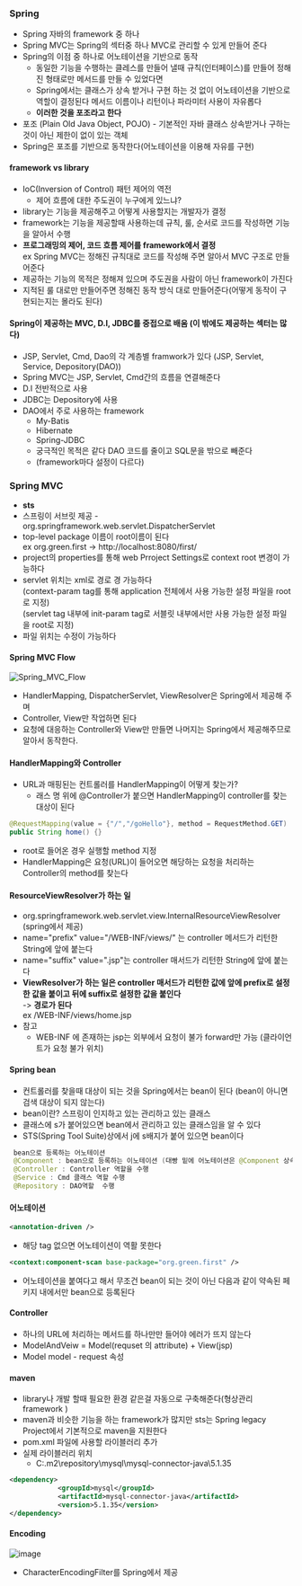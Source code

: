 ### Spring
* Spring 자바의 framework 중 하나
* Spring MVC는 Spring의 섹터중 하나 MVC로 관리할 수 있게 만들어 준다
* Spring의 이점 중 하나로 어노테이션을 기반으로 동작
  * 동일한 기능을 수행하는 클레스를 만들어 낼때 규칙(인터페이스)를 만들어 정해진 형태로만 메서드를 만들 수 있었다면
  * Spring에서는 클래스가 상속 받거나 구현 하는 것 없이 어노테이션을 기반으로 역할이 결정된다 메서드 이름이나 리턴이나 파라미터 사용이 자유롭다
  * **이러한 것을 포조라고 한다**
* 포조 (Plain Old Java Object, POJO) - 기본적인 자바 클래스 상속받거나 구하는 것이 아닌 제한이 없이  있는 객체
* Spring은 포조를 기반으로 동작한다(어노테이션을 이용해 자유를 구현)
#### framework vs library
* IoC(Inversion of Control) 패턴 제어의 역전
	* 제어 흐름에 대한 주도권이 누구에게 있느냐?
* library는 기능을 제공해주고 어떻게 사용할지는 개발자가 결정
* framework는 기능을 제공할때 사용하는데 규칙, 룰, 순서로 코드를 작성하면 기능을 알아서 수행
* **프로그래밍의 제어, 코드 흐름 제어를 framework에서 결정**  
ex Spring MVC는 정해진 규칙대로 코드를 작성해 주면 알아서 MVC 구조로 만들어준다
* 제공하는 기능의 목적은 정해져 있으며 주도권을 사람이 아닌 framework이 가진다
* 지적된 룰 대로만 만들어주면 정해진 동작 방식 대로 만들어준다(어떻게 동작이 구현되는지는 몰라도 된다)
#### Spring이 제공하는 MVC, D.I, JDBC를 중접으로 배움 (이 밖에도 제공하는 섹터는 많다)
* JSP, Servlet, Cmd, Dao의 각 계층별 framwork가 있다
(JSP, Servlet, Service, Depository(DAO))
* Spring MVC는 JSP, Servlet, Cmd간의 흐름을 연결해준다
* D.I 전반적으로 사용
* JDBC는 Depository에 사용
* DAO에서 주로 사용하는 framework
  * My-Batis
  * Hibernate
  * Spring-JDBC
  * 궁극적인 목적은 같다 DAO 코드를 줄이고 SQL문을 밖으로 빼준다
  * (framework마다 설정이 다르다)
### Spring MVC
* **sts**
* 스프링이 서브릿 제공 - org.springframework.web.servlet.DispatcherServlet
* top-level package 이름이 root이름이 된다  
ex org.green.first -> http://localhost:8080/first/
* project의 properties를 통해 web Prroject Settings로 context root 변경이 가능하다
* servlet 위치는 xml로 경로 경 가능하다  
(context-param tag를 통해 application 전체에서 사용 가능한 설정 파일을 root로 지정)  
(servlet tag 내부에 init-param tag로 서블릿 내부에서만 사용 가능한 설정 파일을 root로 지정)  
* 파일 위치는 수정이 가능하다
#### Spring MVC Flow
![Spring_MVC_Flow](https://user-images.githubusercontent.com/102463200/185099684-bdb0cdfe-a84a-449f-b96d-1f5b059babc4.png)  
* HandlerMapping, DispatcherServlet, ViewResolver은 Spring에서 제공해 주며
* Controller, View만 작업하면 된다
* 요청에 대응하는 Controller와 View만 만들면 나머지는 Spring에서 제공해주므로 알아서 동작한다.
#### HandlerMapping와 Controller
* URL과 매핑된는 컨트롤러를 HandlerMapping이 어떻게 찾는가?
  * 래스 명 위에 @Controller가 붙으면 HandlerMapping이 controller를 찾는 대상이 된다
```java
@RequestMapping(value = {"/","/goHello"}, method = RequestMethod.GET)
public String home() {}
```
* root로 들어온 경우 실행할 method 지정
* HandlerMapping은 요청(URL)이 들어오면 해당하는 요청을 처리하는 Controller의 method를 찾는다
#### ResourceViewResolver가 하는 일
* org.springframework.web.servlet.view.InternalResourceViewResolver (spring에서 제공)
* name="prefix" value="/WEB-INF/views/" 는 controller 메서드가 리턴한 String에 앞에 붙는다
* name="suffix" value=".jsp"는 controller 매서드가 리턴한 String에 앞에 붙는다
* **ViewResolver가 하는 일은 controller 매서드가 리턴한 값에 앞에 prefix로 설정한 값을 붙이고 뒤에 suffix로 설정한 값을 붙인다**  
-> **경로가 된다**  
ex /WEB-INF/views/home.jsp
* 참고
  * WEB-INF 에 존재하는 jsp는 외부에서 요청이 불가 forward만 가능 (클라이언트가 요청 불가 위치)
#### Spring bean
* 컨트롤러를 찾을때 대상이 되는 것을 Spring에서는 bean이 된다 (bean이 아니면 검색 대상이 되지 않는다)  
* bean이란? 스프링이 인지하고 있는 관리하고 있는 클래스  
* 클래스에 s가 붙어있으면 bean에서 관리하고 있는 클래스임을 알 수 있다
* STS(Spring Tool Suite)상에서 j에 s배지가 붙어 있으면 bean이다
```java
 bean으로 등록하는 어노테이션
 @Component : bean으로 등록하는 이노테이션 (대빵 밑에 어노테이션은 @Component 상속)
 @Controller : Controller 역할을 수행
 @Service : Cmd 클래스 역할 수행
 @Repository : DAO역할  수행
```
#### 어노테이션
```xml
<annotation-driven />
```
* 해당 tag 없으면 어노테이션이 역활 못한다
```xml
<context:component-scan base-package="org.green.first" />
```
* 어노테이션을 붙여다고 해서 무조건 bean이 되는 것이 아닌 다음과 같이 약속된 페키지 내에서만 bean으로 등록된다
#### Controller 
* 하나의 URL에 처리하는 메서드를 하나만만 들어야 에러가 뜨지 않는다 
* ModelAndVeiw = Model(requset 의 attribute) + View(jsp)
* Model model - request 속성
#### maven
* library나 개발 할때 필요한 환경 같은걸 자동으로 구축해준다(형상관리 framework )
* maven과 비슷한 기능을 하는 framework가 많지만 sts는 Spring legacy Project에서 기본적으로 maven을 지원한다
* pom.xml 파일에 사용할 라이블러리 추가
* 실제 라이블러리 위치
  * C:\.m2\repository\mysql\mysql-connector-java\5.1.35
```xml
<dependency>
		    <groupId>mysql</groupId>
		    <artifactId>mysql-connector-java</artifactId>
		    <version>5.1.35</version>
</dependency>
```
#### Encoding
![image](https://user-images.githubusercontent.com/102463200/185103233-9c9f0387-7bb8-41db-a40b-ac695043f025.png)
* CharacterEncodingFilter를 Spring에서 제공
